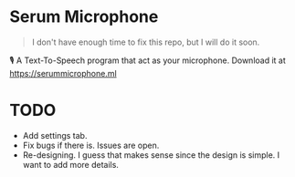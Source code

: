 # Serum Microphone
> I don't have enough time to fix this repo, but I will do it soon.<br>

🎙 A Text-To-Speech program that act as your microphone. Download it at https://serummicrophone.ml


# TODO
- Add settings tab.
- Fix bugs if there is. Issues are open.
- Re-designing. I guess that makes sense since the design is simple. I want to add more details.
